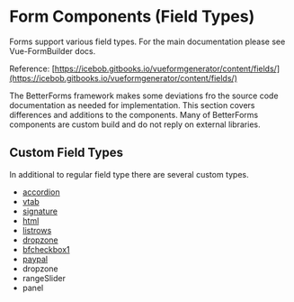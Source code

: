 # Form Components \(Field Types\)

Forms support various field types. For the main documentation please see Vue-FormBuilder docs.

Reference: [https://icebob.gitbooks.io/vueformgenerator/content/fields/](https://icebob.gitbooks.io/vueformgenerator/content/fields/)

The BetterForms framework makes some deviations fro the source code documentation as needed for implementation. This section covers differences and additions to the components. Many of BetterForms components are custom build and do not reply on external libraries.

## Custom Field Types

In additional to regular field type there are several custom types.

* [accordion](https://github.com/DelfsEngineering/fm-betterforms/tree/1e5cebac9f0ebf84cd9c6da06db5abf75ae698ed/forms/addition-form-types/accordion.md)
* [vtab](../../../other-services/authentication.md)
* [signature](https://github.com/DelfsEngineering/fm-betterforms/tree/1e5cebac9f0ebf84cd9c6da06db5abf75ae698ed/forms/addition-form-types/signature.md)
* [html](https://github.com/DelfsEngineering/fm-betterforms/tree/1e5cebac9f0ebf84cd9c6da06db5abf75ae698ed/forms/addition-form-types/html.md)
* [listrows](https://github.com/DelfsEngineering/fm-betterforms/tree/1e5cebac9f0ebf84cd9c6da06db5abf75ae698ed/forms/addition-form-types/listrows.md)
* [dropzone](dropzone.md)
* [bfcheckbox1](https://github.com/DelfsEngineering/fm-betterforms/tree/1e5cebac9f0ebf84cd9c6da06db5abf75ae698ed/forms/addition-form-types/bfcheckbox1/README.md)
* [paypal](https://github.com/DelfsEngineering/fm-betterforms/tree/1e5cebac9f0ebf84cd9c6da06db5abf75ae698ed/forms/addition-form-types/paypal/README.md)
* dropzone
* rangeSlider
* panel

